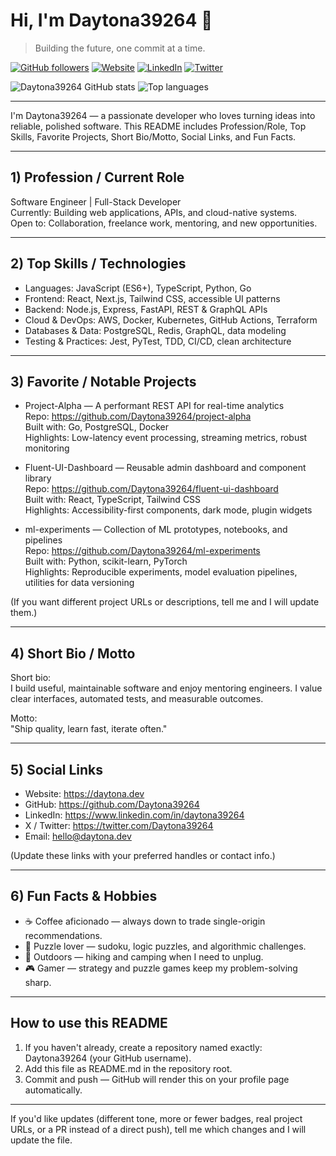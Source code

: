 # Hi, I'm Daytona39264 👋

> Building the future, one commit at a time.

[![GitHub followers](https://img.shields.io/github/followers/Daytona39264?label=Follow&style=social)](https://github.com/Daytona39264) [![Website](https://img.shields.io/website?url=https%3A%2F%2Fdaytona.dev)](https://daytona.dev) [![LinkedIn](https://img.shields.io/badge/LinkedIn-Daytona39264-0A66C2?logo=linkedin&logoColor=white)](https://www.linkedin.com/in/daytona39264) [![Twitter](https://img.shields.io/twitter/url?label=@Daytona39264&url=https%3A%2F%2Ftwitter.com%2FDaytona39264)](https://twitter.com/Daytona39264)

<!-- GitHub Readme Stats -->
<picture>
  <source media="(prefers-color-scheme: dark)" srcset="https://github-readme-stats.vercel.app/api?username=Daytona39264&show_icons=true&theme=dark&hide_border=true">
  <img alt="Daytona39264 GitHub stats" src="https://github-readme-stats.vercel.app/api?username=Daytona39264&show_icons=true&theme=default&hide_border=true">
</picture>

<picture>
  <source media="(prefers-color-scheme: dark)" srcset="https://github-readme-stats.vercel.app/api/top-langs/?username=Daytona39264&layout=compact&theme=dark&hide_border=true">
  <img alt="Top languages" src="https://github-readme-stats.vercel.app/api/top-langs/?username=Daytona39264&layout=compact&theme=default&hide_border=true">
</picture>

---

I'm Daytona39264 — a passionate developer who loves turning ideas into reliable, polished software. This README includes Profession/Role, Top Skills, Favorite Projects, Short Bio/Motto, Social Links, and Fun Facts.

---

## 1) Profession / Current Role
Software Engineer | Full-Stack Developer  
Currently: Building web applications, APIs, and cloud-native systems.  
Open to: Collaboration, freelance work, mentoring, and new opportunities.

---

## 2) Top Skills / Technologies
- Languages: JavaScript (ES6+), TypeScript, Python, Go  
- Frontend: React, Next.js, Tailwind CSS, accessible UI patterns  
- Backend: Node.js, Express, FastAPI, REST & GraphQL APIs  
- Cloud & DevOps: AWS, Docker, Kubernetes, GitHub Actions, Terraform  
- Databases & Data: PostgreSQL, Redis, GraphQL, data modeling  
- Testing & Practices: Jest, PyTest, TDD, CI/CD, clean architecture

---

## 3) Favorite / Notable Projects
- Project-Alpha — A performant REST API for real-time analytics  
  Repo: https://github.com/Daytona39264/project-alpha  
  Built with: Go, PostgreSQL, Docker  
  Highlights: Low-latency event processing, streaming metrics, robust monitoring

- Fluent-UI-Dashboard — Reusable admin dashboard and component library  
  Repo: https://github.com/Daytona39264/fluent-ui-dashboard  
  Built with: React, TypeScript, Tailwind CSS  
  Highlights: Accessibility-first components, dark mode, plugin widgets

- ml-experiments — Collection of ML prototypes, notebooks, and pipelines  
  Repo: https://github.com/Daytona39264/ml-experiments  
  Built with: Python, scikit-learn, PyTorch  
  Highlights: Reproducible experiments, model evaluation pipelines, utilities for data versioning

(If you want different project URLs or descriptions, tell me and I will update them.)

---

## 4) Short Bio / Motto
Short bio:  
I build useful, maintainable software and enjoy mentoring engineers. I value clear interfaces, automated tests, and measurable outcomes.

Motto:  
"Ship quality, learn fast, iterate often."

---

## 5) Social Links
- Website: https://daytona.dev
- GitHub: https://github.com/Daytona39264
- LinkedIn: https://www.linkedin.com/in/daytona39264
- X / Twitter: https://twitter.com/Daytona39264
- Email: hello@daytona.dev

(Update these links with your preferred handles or contact info.)

---

## 6) Fun Facts & Hobbies
- ☕ Coffee aficionado — always down to trade single-origin recommendations.  
- 🧩 Puzzle lover — sudoku, logic puzzles, and algorithmic challenges.  
- 🌲 Outdoors — hiking and camping when I need to unplug.  
- 🎮 Gamer — strategy and puzzle games keep my problem-solving sharp.

---

## How to use this README
1. If you haven't already, create a repository named exactly: Daytona39264 (your GitHub username).  
2. Add this file as README.md in the repository root.  
3. Commit and push — GitHub will render this on your profile page automatically.

---

If you'd like updates (different tone, more or fewer badges, real project URLs, or a PR instead of a direct push), tell me which changes and I will update the file.